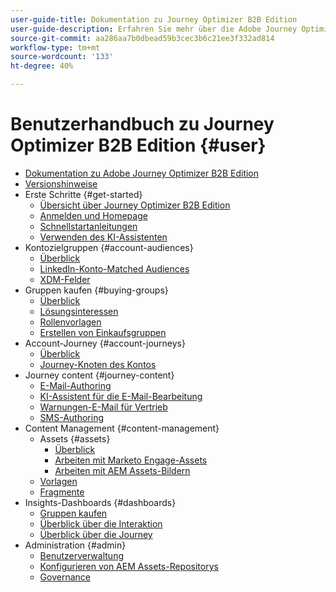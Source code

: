 ```yaml
---
user-guide-title: Dokumentation zu Journey Optimizer B2B Edition
user-guide-description: Erfahren Sie mehr über die Adobe Journey Optimizer B2B Edition und darüber, wie Sie sie verwenden können, um Konto- und Einkaufsgruppen-Journeys mithilfe integrierter generativer KI und branchenführender Automatisierung zu orchestrieren.
source-git-commit: aa286aa7b0dbead59b3cec3b6c21ee3f332ad814
workflow-type: tm+mt
source-wordcount: '133'
ht-degree: 40%

---
```



# Benutzerhandbuch zu Journey Optimizer B2B Edition {#user}

+ [Dokumentation zu Adobe Journey Optimizer B2B Edition](guide-overview.md)
+ [Versionshinweise](./release-notes/release-notes.md)
+ Erste Schritte {#get-started}
   + [Übersicht über Journey Optimizer B2B Edition](about-journey-optimizer-b2b-edition.md)
   + [Anmelden und Homepage](home-page.md)
   + [Schnellstartanleitungen](./start/get-started.md)
   + [Verwenden des KI-Assistenten](./start/ai-assistant.md)
+ Kontozielgruppen {#account-audiences}
   + [Überblick](./audiences/account-audience-overview.md)
   + [LinkedIn-Konto-Matched Audiences](./data/linkedin-account-matched-audiences.md)
   + [XDM-Felder](./data/field-mapping.md)
+ Gruppen kaufen {#buying-groups}
   + [Überblick](./buying-groups/buying-groups-overview.md)
   + [Lösungsinteressen](./buying-groups/solution-interests.md)
   + [Rollenvorlagen](./buying-groups/buying-groups-role-templates.md)
   + [Erstellen von Einkaufsgruppen](./buying-groups/buying-groups-create.md)
+ Account-Journey {#account-journeys}
   + [Überblick](./journeys/journey-overview.md)
   + [Journey-Knoten des Kontos](./journeys/journey-nodes.md)
+ Journey content {#journey-content}
   + [E-Mail-Authoring](./content/email-authoring.md)
   + [KI-Assistent für die E-Mail-Bearbeitung](./content/ai-assistant-emails.md)
   + [Warnungen-E-Mail für Vertrieb](./content/sales-alert-email.md)
   + [SMS-Authoring](./content/sms-authoring.md)
+ Content Management {#content-management}
   + Assets {#assets}
      + [Überblick](./content/assets-overview.md)
      + [Arbeiten mit Marketo Engage-Assets](./content/marketo-engage-design-studio.md)
      + [Arbeiten mit AEM Assets-Bildern](./content/aem-assets.md)
   + [Vorlagen](./content/email-templates.md)
   + [Fragmente](./content/fragments.md)
+ Insights-Dashboards {#dashboards}
   + [Gruppen kaufen](./dashboards/buying-groups-dashboard.md)
   + [Überblick über die Interaktion](./dashboards/engagement-dashboard.md)
   + [Überblick über die Journey](./dashboards/journeys-dashboard.md)
+ Administration {#admin}
   + [Benutzerverwaltung](./admin/user-management.md)
   + [Konfigurieren von AEM Assets-Repositorys](./admin/configure-aem-repositories.md)
   + [Governance](./admin/governance.md)

